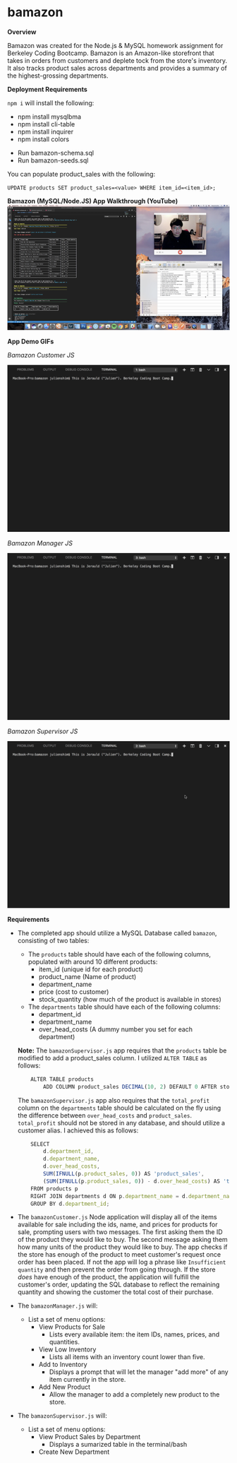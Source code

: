 # bamazon

**Overview**

Bamazon was created for the Node.js & MySQL homework assignment for Berkeley Coding Bootcamp. Bamazon is an Amazon-like storefront that takes in orders from customers and deplete tock from the store's inventory. It also tracks product sales across departments and provides a summary of the highest-grossing departments.

**Deployment Requirements**

`npm i` will install the following:

* npm install mysqlbma
* npm install cli-table
* npm install inquirer
* npm install colors

- Run bamazon-schema.sql
- Run bamazon-seeds.sql

You can populate product_sales with the following:

```
UPDATE products SET product_sales=<value> WHERE item_id=<item_id>;
```

**Bamazon (MySQL/Node.JS) App Walkthrough (YouTube)**
[![Bamazon App YouTube Walkthrough](https://github.com/jerauld/bamazon/blob/master/images/bamazonWalkthroughYT.png?raw=true)](https://youtu.be/yqo6C9uex50)

**App Demo GIFs**

_Bamazon Customer JS_

<img src="https://github.com/jerauld/bamazon/blob/master/images/bamazonCustomerJS.gif?raw=true" width="600px"/>

_Bamazon Manager JS_

<img src="https://github.com/jerauld/bamazon/blob/master/images/bamazonManagerJS.gif?raw=true" width="600px"/>

_Bamazon Supervisor JS_

<img src="https://github.com/jerauld/bamazon/blob/master/images/bamazonSupervisorJS.gif?raw=true" width="600px"/>

**Requirements**

- The completed app should utilize a MySQL Database called `bamazon`, consisting of two tables:
    - The `products` table should have each of the following columns, populated with around 10 different products:
        * item_id (unique id for each product)
        * product_name (Name of product)
        * department_name
        * price (cost to customer)
        * stock_quantity (how much of the product is available in stores)
    - The `departments` table should have each of the following columns:
        * department_id
        * department_name
        * over_head_costs (A dummy number you set for each department)

    **Note:** The `bamazonSupervisor.js` app requires that the `products` table be modified to add a product_sales column. I utilized `ALTER TABLE` as follows:

    ```Javascript
        ALTER TABLE products
            ADD COLUMN product_sales DECIMAL(10, 2) DEFAULT 0 AFTER stock_quantity;
    ```

    The `bamazonSupervisor.js` app also requires that the `total_profit` column on the `departments` table should be calculated on the fly using the difference between `over_head_costs` and `product_sales`. `total_profit` should not be stored in any database, and should utilize a customer alias. I achieved this as follows:

    ```Javascript
        SELECT
            d.department_id,
            d.department_name,
            d.over_head_costs,
            SUM(IFNULL(p.product_sales, 0)) AS 'product_sales',
            (SUM(IFNULL(p.product_sales, 0)) - d.over_head_costs) AS 'total_profit'
        FROM products p
        RIGHT JOIN departments d ON p.department_name = d.department_name
        GROUP BY d.department_id;
    ```


- The `bamazonCustomer.js` Node application will display all of the items available for sale including the ids, name, and prices for products for sale, prompting users with two messages. The first asking them the ID of the product they would like to buy. The second message asking them how many units of the product they would like to buy. The app checks if the store has enough of the product to meet customer's request once order has been placed. If not the app will log a phrase like `Insufficient quantity` and then prevent the order from going through. If the store _does_ have enough of the product, the application will fulfill the customer's order, updating the SQL database to reflect the remaining quantity and showing the customer the total cost of their purchase.

- The `bamazonManager.js` will:
    - List a set of menu options:
        * View Products for Sale
            - Lists every available item: the item IDs, names, prices, and quantities.
        * View Low Inventory
            - Lists all items with an inventory count lower than five.
        * Add to Inventory
            - Displays a prompt that will let the manager "add more" of any item currently in the store.
        * Add New Product
            - Allow the manager to add a completely new product to the store.
- The `bamazonSupervisor.js` will:
    - List a set of menu options:
        * View Product Sales by Department
            - Displays a sumarized table in the terminal/bash
        * Create New Department
 